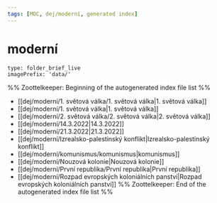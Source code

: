 ```yaml
---
tags: [MOC, dej/moderní, generated index]
---
```

# moderní
```ccard
type: folder_brief_live
imagePrefix: 'data/'
```
%% Zoottelkeeper: Beginning of the autogenerated index file list  %%
-  [[dej/moderní/1. světová válka/1. světová válka|1. světová válka]]
-  [[dej/moderní/1. světová válka|1. světová válka]]
-  [[dej/moderní/2. světová válka/2. světová válka|2. světová válka]]
-  [[dej/moderní/14.3.2022|14.3.2022]]
-  [[dej/moderní/21.3.2022|21.3.2022]]
-  [[dej/moderní/Izrealsko-palestinský konflikt|Izrealsko-palestinský konflikt]]
-  [[dej/moderní/komunismus/komunismus|komunismus]]
-  [[dej/moderní/Nouzová kolonie|Nouzová kolonie]]
-  [[dej/moderní/První republika/První republika|První republika]]
-  [[dej/moderní/Rozpad evropských koloniálních panství|Rozpad evropských koloniálních panství]]
%% Zoottelkeeper: End of the autogenerated index file list  %%
